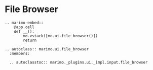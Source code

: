 # File Browser

```{eval-rst}
.. marimo-embed::
    @app.cell
    def __():
        mo.vstack([mo.ui.file_browser()])
        return
```

```{eval-rst}
.. autoclass:: marimo.ui.file_browser
  :members:

  .. autoclasstoc:: marimo._plugins.ui._impl.input.file_browser
```
